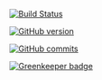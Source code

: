 [![Build Status](https://travis-ci.org/christianhaller/download-your-travelmap.svg?branch=master)](https://travis-ci.org/christianhaller/download-your-travelmap)

[![GitHub version](https://badge.fury.io/gh/christianhaller%2Fdownload-your-travelmap.svg)](https://badge.fury.io/gh/christianhaller%2Fdownload-your-travelmap)

[![GitHub commits](https://img.shields.io/github/commits-since/christianhaller/download-your-travelmap/3.4.7.svg)]()


[![Greenkeeper badge](https://badges.greenkeeper.io/christianhaller/download-your-travelmap.svg)](https://greenkeeper.io/)